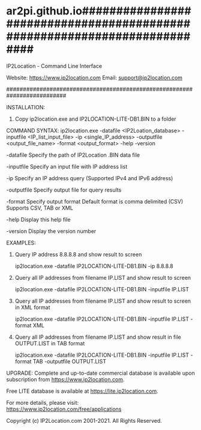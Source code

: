 # ar2pi.github.io##########################################################################
  IP2Location - Command Line Interface

  Website: https://www.ip2location.com
  Email:   support@ip2location.com

##########################################################################

INSTALLATION:
1. Copy ip2location.exe and IP2LOCATION-LITE-DB1.BIN to a folder


COMMAND SYNTAX:
 ip2location.exe -datafile <IP2Loation_database>
                 -inputfile <IP_list_input_file>
                 -ip <single_IP_address>
                 -outputfile <output_file_name>
                 -format <output_format>
                 -help
                 -version

   -datafile   Specify the path of IP2Location .BIN data file

   -inputfile  Specify an input file with IP address list

   -ip         Specify an IP address query (Supported IPv4 and IPv6 address)

   -outputfile Specify output file for query results

   -format     Specify output format
               Default format is comma delimited (CSV)
               Supports CSV, TAB or XML
               
   -help       Display this help file

   -version    Display the version number

   
EXAMPLES:
1) Query IP address 8.8.8.8 and show result to screen
   
   ip2location.exe -datafile IP2LOCATION-LITE-DB1.BIN -ip 8.8.8.8

2) Query all IP addresses from filename IP.LIST and show result to screen

   ip2location.exe -datafile IP2LOCATION-LITE-DB1.BIN -inputfile IP.LIST
   
3) Query all IP addresses from filename IP.LIST and show result to screen in XML format

   ip2location.exe -datafile IP2LOCATION-LITE-DB1.BIN -inputfile IP.LIST -format XML

4) Query all IP addresses from filename IP.LIST and show result in file OUTPUT.LIST in TAB format

   ip2location.exe -datafile IP2LOCATION-LITE-DB1.BIN -inputfile IP.LIST -format TAB -outputfile OUTPUT.LIST


UPGRADE:
Complete and up-to-date commercial database is available upon subscription from https://www.ip2location.com.

Free LITE database is available at https://lite.ip2location.com.

For more details, please visit:  
https://www.ip2location.com/free/applications  

Copyright (c) IP2Location.com 2001-2021. All Rights Reserved.

